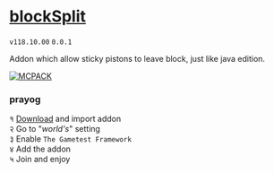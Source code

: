 # [blockSplit](https://github.com/WavePlayz/blockSplit/releases/)

`v118.10.00` `0.0.1`  

Addon which allow sticky pistons to leave block, just like java edition.

[![MCPACK](https://github.com/WavePlayz/blockSplit/actions/workflows/pack.yml/badge.svg)](https://github.com/WavePlayz/blockSplit/actions/workflows/pack.yml)


### prayog
१ [Download](https://github.com/WavePlayz/blockSplit/releases/latest/) and import addon  
२ Go to "*world's*" setting  
३ Enable `The Gametest Framework`  
४ Add the addon  
५ Join and enjoy  

